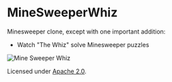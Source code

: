 # MineSweeperWhiz


Minesweeper clone, except with one important addition:

- Watch "The Whiz" solve Minesweeper puzzles

![Mine Sweeper Whiz](https://raw.github.com/claycephus/MineSweeperWhiz/master/Resources/FlagDependency.png "The Whiz")

Licensed under [Apache 2.0](http://www.apache.org/licenses/LICENSE-2.0).
